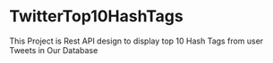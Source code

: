 # TwitterTop10HashTags
This Project is Rest API design to display top 10 Hash Tags from user Tweets in Our Database
